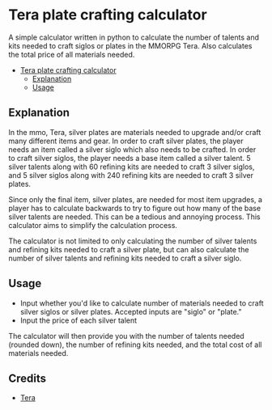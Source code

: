 # Tera plate crafting calculator
A simple calculator written in python to calculate the number of talents and kits needed to craft siglos or plates in the MMORPG Tera. Also calculates the total price of all materials needed.

- [Tera plate crafting calculator](#tera-plate-crafting-calculator)
    - [Explanation](#explanation)
    - [Usage](#usage)

## Explanation
In the mmo, Tera, silver plates are materials needed to upgrade and/or craft many different items and gear. In order to craft silver plates, the player needs an item called a silver siglo which also needs to be crafted. In order to craft silver siglos, the player needs a base item called a silver talent. 5 silver talents along with 60 refining kits are needed to craft 3 silver siglos, and 5 silver siglos along with 240 refining kits are needed to craft 3 silver plates.

Since only the final item, silver plates, are needed for most item upgrades, a player has to calculate backwards to try to figure out how many of the base silver talents are needed. This can be a tedious and annoying process. This calculator aims to simplify the calculation process.

The calculator is not limited to only calculating the number of silver talents and refining kits needed to craft a silver plate, but can also calculate the number of silver talents and refining kits needed to craft a silver siglo.

## Usage
* Input whether you'd like to calculate number of materials needed to craft silver siglos or silver plates. Accepted inputs are "siglo" or "plate."
* Input the price of each silver talent

The calculator will then provide you with the number of talents needed (rounded down), the number of refining kits needed, and the total cost of all materials needed.

## Credits
- [Tera](https://tera.enmasse.com/)